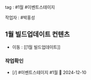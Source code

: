
tag : #1월 #이벤트스테이지  

작업자 :  #박홍성 

## 1월 빌드업데이트 컨텐츠
- 이동 : [[1월 빌드업데이트]]


### 작업확인
- [/] #이벤트스테이지  #1월  📅 2024-12-10


